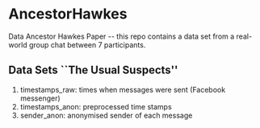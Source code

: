 # AncestorHawkes
Data Ancestor Hawkes Paper -- this repo contains a data set from a real-world group chat between 7 participants.

## Data Sets ``The Usual Suspects''
1. timestamps_raw: times when messages were sent (Facebook messenger)
2. timestamps_anon: preprocessed time stamps
3. sender_anon: anonymised sender of each message

